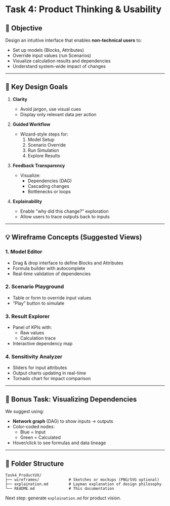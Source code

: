 
# Task 4: Product Thinking & Usability

## 🧠 Objective

Design an intuitive interface that enables **non-technical users** to:
- Set up models (Blocks, Attributes)
- Override input values (run Scenarios)
- Visualize calculation results and dependencies
- Understand system-wide impact of changes

---

## 🧩 Key Design Goals

1. **Clarity**
   - Avoid jargon, use visual cues
   - Display only relevant data per action

2. **Guided Workflow**
   - Wizard-style steps for:
     1. Model Setup
     2. Scenario Override
     3. Run Simulation
     4. Explore Results

3. **Feedback Transparency**
   - Visualize:
     - Dependencies (DAG)
     - Cascading changes
     - Bottlenecks or loops

4. **Explainability**
   - Enable "why did this change?" exploration
   - Allow users to trace outputs back to inputs

---

## 💡 Wireframe Concepts (Suggested Views)

### 1. Model Editor
- Drag & drop interface to define Blocks and Attributes
- Formula builder with autocomplete
- Real-time validation of dependencies

### 2. Scenario Playground
- Table or form to override input values
- “Play” button to simulate

### 3. Result Explorer
- Panel of KPIs with:
  - Raw values
  - Calculation trace
- Interactive dependency map

### 4. Sensitivity Analyzer
- Sliders for input attributes
- Output charts updating in real-time
- Tornado chart for impact comparison

---

## 🧭 Bonus Task: Visualizing Dependencies

We suggest using:
- **Network graph** (DAG) to show inputs → outputs
- Color-coded nodes:
  - Blue = Input
  - Green = Calculated
- Hover/click to see formulas and data lineage

---

## 📁 Folder Structure

```
Task4_ProductUX/
├── wireframes/             # Sketches or mockups (PNG/SVG optional)
├── explaination.md         # Layman explanation of design philosophy
└── README.md               # This documentation
```

Next step: generate `explaination.md` for product vision.
